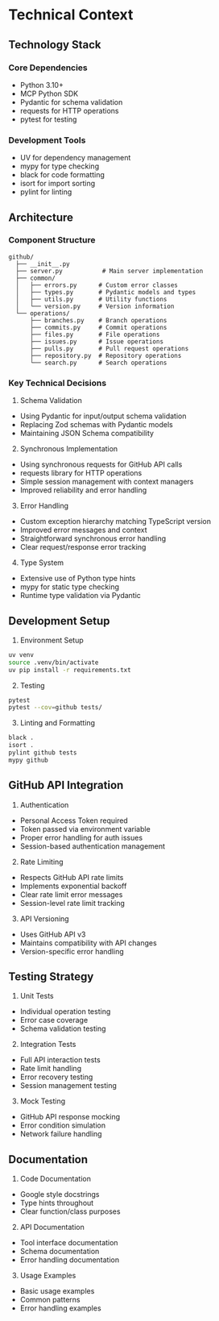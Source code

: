 # Technical Context

## Technology Stack

### Core Dependencies
- Python 3.10+
- MCP Python SDK
- Pydantic for schema validation
- requests for HTTP operations
- pytest for testing

### Development Tools
- UV for dependency management
- mypy for type checking
- black for code formatting
- isort for import sorting
- pylint for linting

## Architecture

### Component Structure
```
github/
  ├── __init__.py
  ├── server.py           # Main server implementation
  ├── common/
  │   ├── errors.py      # Custom error classes
  │   ├── types.py       # Pydantic models and types
  │   ├── utils.py       # Utility functions
  │   └── version.py     # Version information
  └── operations/
      ├── branches.py    # Branch operations
      ├── commits.py     # Commit operations
      ├── files.py       # File operations
      ├── issues.py      # Issue operations
      ├── pulls.py       # Pull request operations
      ├── repository.py  # Repository operations
      └── search.py      # Search operations
```

### Key Technical Decisions

1. Schema Validation
- Using Pydantic for input/output schema validation
- Replacing Zod schemas with Pydantic models
- Maintaining JSON Schema compatibility

2. Synchronous Implementation
- Using synchronous requests for GitHub API calls
- requests library for HTTP operations
- Simple session management with context managers
- Improved reliability and error handling

3. Error Handling
- Custom exception hierarchy matching TypeScript version
- Improved error messages and context
- Straightforward synchronous error handling
- Clear request/response error tracking

4. Type System
- Extensive use of Python type hints
- mypy for static type checking
- Runtime type validation via Pydantic

## Development Setup

1. Environment Setup
```bash
uv venv
source .venv/bin/activate
uv pip install -r requirements.txt
```

2. Testing
```bash
pytest
pytest --cov=github tests/
```

3. Linting and Formatting
```bash
black .
isort .
pylint github tests
mypy github
```

## GitHub API Integration

1. Authentication
- Personal Access Token required
- Token passed via environment variable
- Proper error handling for auth issues
- Session-based authentication management

2. Rate Limiting
- Respects GitHub API rate limits
- Implements exponential backoff
- Clear rate limit error messages
- Session-level rate limit tracking

3. API Versioning
- Uses GitHub API v3
- Maintains compatibility with API changes
- Version-specific error handling

## Testing Strategy

1. Unit Tests
- Individual operation testing
- Error case coverage
- Schema validation testing

2. Integration Tests
- Full API interaction tests
- Rate limit handling
- Error recovery testing
- Session management testing

3. Mock Testing
- GitHub API response mocking
- Error condition simulation
- Network failure handling

## Documentation

1. Code Documentation
- Google style docstrings
- Type hints throughout
- Clear function/class purposes

2. API Documentation
- Tool interface documentation
- Schema documentation
- Error handling documentation

3. Usage Examples
- Basic usage examples
- Common patterns
- Error handling examples
